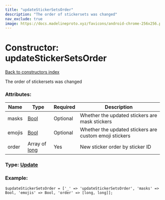 ```yaml
---
title: "updateStickerSetsOrder"
description: "The order of stickersets was changed"
nav_exclude: true
image: https://docs.madelineproto.xyz/favicons/android-chrome-256x256.png
---
```

# Constructor: updateStickerSetsOrder  
[Back to constructors index](/API_docs/constructors/index.html)



The order of stickersets was changed

### Attributes:

| Name     |    Type       | Required | Description |
|----------|---------------|----------|-------------|
|masks|[Bool](/API_docs/types/Bool.html) | Optional|Whether the updated stickers are mask stickers|
|emojis|[Bool](/API_docs/types/Bool.html) | Optional|Whether the updated stickers are custom emoji stickers|
|order|Array of [long](/API_docs/types/long.html) | Yes|New sticker order by sticker ID|



### Type: [Update](/API_docs/types/Update.html)


### Example:

```
$updateStickerSetsOrder = ['_' => 'updateStickerSetsOrder', 'masks' => Bool, 'emojis' => Bool, 'order' => [long, long]];
```  
